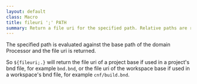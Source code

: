 ```yaml
---
layout: default
class: Macro
title: fileuri ';' PATH
summary: Return a file uri for the specified path. Relative paths are resolved against the domain processor base.
---
```


The specified path is evaluated against the base path of the domain Processor
and the file uri is returned.

So `${fileuri;.}` will return the file uri of a project base if used in a project's bnd file,
for example `bnd.bnd`, or the file uri of the workspace base if used in a workspace's bnd 
file, for example `cnf/build.bnd`.

